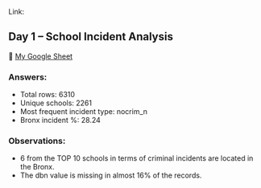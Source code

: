 Link: 



## Day 1 – School Incident Analysis

🔗 [My Google Sheet](https://docs.google.com/spreadsheets/d/104QOv-Hqb-0s-ltjSk7qFKtbKQlNZkL2hFld-BRGZiI/edit?usp=sharing)


### Answers:
- Total rows: 6310
- Unique schools: 2261
- Most frequent incident type: nocrim_n
- Bronx incident %: 28.24
  
### Observations:
- 6 from the TOP 10 schools in terms of criminal incidents are located in the Bronx.
- The dbn value is missing in almost 16% of the records.

